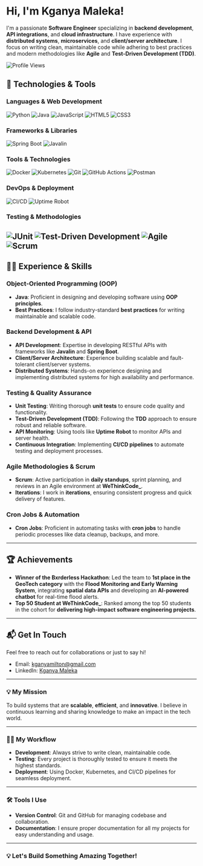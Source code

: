 #  Hi, I'm Kganya Maleka!

I'm a passionate **Software Engineer** specializing in **backend development**, **API integrations**, and **cloud infrastructure**. I have experience with **distributed systems**, **microservices**, and **client/server architecture**. I focus on writing clean, maintainable code while adhering to best practices and modern methodologies like **Agile** and **Test-Driven Development (TDD)**.

![Profile Views](https://komarev.com/ghpvc/?username=kganyamaleka&color=blueviolet)

## 🔧 Technologies & Tools

### Languages & Web Development
![Python](https://img.shields.io/badge/-Python-3776AB?style=flat&logo=python&logoColor=white)
![Java](https://img.shields.io/badge/-Java-007396?style=flat&logo=java&logoColor=white)
![JavaScript](https://img.shields.io/badge/-JavaScript-F7DF1E?style=flat&logo=javascript&logoColor=black)
![HTML5](https://img.shields.io/badge/-HTML5-E34F26?style=flat&logo=html5&logoColor=white)
![CSS3](https://img.shields.io/badge/-CSS3-1572B6?style=flat&logo=css3&logoColor=white)

### Frameworks & Libraries
![Spring Boot](https://img.shields.io/badge/-Spring%20Boot-6DB33F?style=flat&logo=springboot&logoColor=white)
![Javalin](https://img.shields.io/badge/-Javalin-00B0B9?style=flat&logo=java&logoColor=white)

### Tools & Technologies
![Docker](https://img.shields.io/badge/-Docker-2496ED?style=flat&logo=docker&logoColor=white)
![Kubernetes](https://img.shields.io/badge/-Kubernetes-326CE5?style=flat&logo=kubernetes&logoColor=white)
![Git](https://img.shields.io/badge/-Git-F05032?style=flat&logo=git&logoColor=white)
![GitHub Actions](https://img.shields.io/badge/-GitHub%20Actions-2088FF?style=flat&logo=github-actions&logoColor=white)
![Postman](https://img.shields.io/badge/-Postman-FF6C37?style=flat&logo=postman&logoColor=white)

### DevOps & Deployment
![CI/CD](https://img.shields.io/badge/-CI/CD-00BFB3?style=flat&logo=gitlab-ci&logoColor=white)
![Uptime Robot](https://img.shields.io/badge/-Uptime%20Robot-35C3FF?style=flat&logo=uptimerobot&logoColor=white)

### Testing & Methodologies
![JUnit](https://img.shields.io/badge/-JUnit-25A162?style=flat&logo=junit&logoColor=white)
![Test-Driven Development](https://img.shields.io/badge/-TDD-FF6C37?style=flat&logo=testing-library&logoColor=white)
![Agile](https://img.shields.io/badge/-Agile-4B8BF5?style=flat&logo=agile&logoColor=white)
![Scrum](https://img.shields.io/badge/-Scrum-FF6F61?style=flat&logo=scrum&logoColor=white)
---

## 🧑‍💻 Experience & Skills

### Object-Oriented Programming (OOP)
- **Java**: Proficient in designing and developing software using **OOP principles**.
- **Best Practices**: I follow industry-standard **best practices** for writing maintainable and scalable code.

### Backend Development & API
- **API Development**: Expertise in developing RESTful APIs with frameworks like **Javalin** and **Spring Boot**.
- **Client/Server Architecture**: Experience building scalable and fault-tolerant client/server systems.
- **Distributed Systems**: Hands-on experience designing and implementing distributed systems for high availability and performance.

### Testing & Quality Assurance
- **Unit Testing**: Writing thorough **unit tests** to ensure code quality and functionality.
- **Test-Driven Development (TDD)**: Following the **TDD** approach to ensure robust and reliable software.
- **API Monitoring**: Using tools like **Uptime Robot** to monitor APIs and server health.
- **Continuous Integration**: Implementing **CI/CD pipelines** to automate testing and deployment processes.

### Agile Methodologies & Scrum
- **Scrum**: Active participation in **daily standups**, sprint planning, and reviews in an Agile environment at **WeThinkCode_**.
- **Iterations**: I work in **iterations**, ensuring consistent progress and quick delivery of features.

### Cron Jobs & Automation
- **Cron Jobs**: Proficient in automating tasks with **cron jobs** to handle periodic processes like data cleanup, backups, and more.

---

## 🏆 Achievements

- **Winner of the Bxrderless Hackathon**: Led the team to **1st place in the GeoTech category** with the **Flood Monitoring and Early Warning System**, integrating **spatial data APIs** and developing an **AI-powered chatbot** for real-time flood alerts.
- **Top 50 Student at WeThinkCode_**: Ranked among the top 50 students in the cohort for **delivering high-impact software engineering projects**.

---

## 📬 Get In Touch

Feel free to reach out for collaborations or just to say hi!

- Email: [kganyamilton@gmail.com](mailto:kganyamilton@gmail.com)
- LinkedIn: [Kganya Maleka](https://www.linkedin.com/in/kganyamaleka)

---

### 💡 My Mission
To build systems that are **scalable**, **efficient**, and **innovative**. I believe in continuous learning and sharing knowledge to make an impact in the tech world.

---

### 🧑‍🏫 My Workflow
- **Development**: Always strive to write clean, maintainable code.
- **Testing**: Every project is thoroughly tested to ensure it meets the highest standards.
- **Deployment**: Using Docker, Kubernetes, and CI/CD pipelines for seamless deployment.

---

### 🛠️ Tools I Use
- **Version Control**: Git and GitHub for managing codebase and collaboration.
- **Documentation**: I ensure proper documentation for all my projects for easy understanding and usage.

---

### 💡 Let's Build Something Amazing Together!
